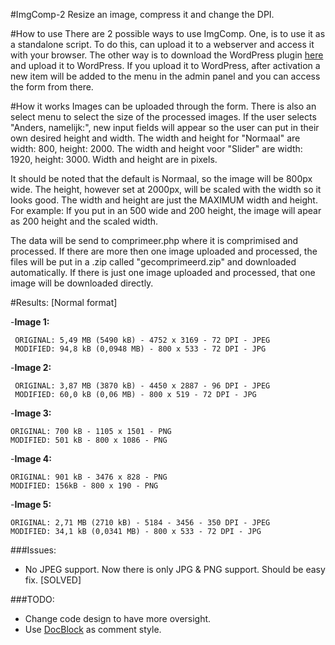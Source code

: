 #ImgComp-2
Resize an image, compress it and change the DPI.

#How to use
There are 2 possible ways to use ImgComp. One, is to use it as a standalone script. To do this, can upload it to a webserver and access it with your browser. The other way is to download the WordPress plugin [here](http://jeroengrooten.nl/ImgComp.zip) and upload it to WordPress. If you upload it to WordPress, after activation a new item will be added to the menu in the admin panel and you can access the form from there.

#How it works
Images can be uploaded through the form. There is also an select menu to select the size of the processed images. 
If the user selects "Anders, namelijk:", new input fields will appear so the user can put in their own desired height and width.
The width and height for "Normaal" are width: 800, height: 2000. The width and height voor "Slider" are width: 1920, height: 3000.
Width and height are in pixels. 

It should be noted that the default is Normaal, so the image will be 800px wide. The height, however set at 2000px, will be scaled with the width so it looks good. The width and height are just the MAXIMUM width and height. 
For example: If you put in an 500 wide and 200 height, the image will apear as 200 height and the scaled width.

The data will be send to comprimeer.php where it is comprimised and processed. 
If there are more then one image uploaded and processed, the files will be put in a .zip called "gecomprimeerd.zip" and downloaded automatically. If there is just one image uploaded and processed, that one image will be downloaded directly.

#Results: 
[Normal format]

-**Image 1:**

     ORIGINAL: 5,49 MB (5490 kB) - 4752 x 3169 - 72 DPI - JPEG
     MODIFIED: 94,8 kB (0,0948 MB) - 800 x 533 - 72 DPI - JPG
    
-**Image 2:**

     ORIGINAL: 3,87 MB (3870 kB) - 4450 x 2887 - 96 DPI - JPEG
     MODIFIED: 60,0 kB (0,06 MB) - 800 x 519 - 72 DPI - JPG
    
    
-**Image 3:** 

    ORIGINAL: 700 kB - 1105 x 1501 - PNG
    MODIFIED: 501 kB - 800 x 1086 - PNG
    
-**Image 4:** 

    ORIGINAL: 901 kB - 3476 x 828 - PNG
    MODIFIED: 156kB - 800 x 190 - PNG
    
-**Image 5:** 

    ORIGINAL: 2,71 MB (2710 kB) - 5184 - 3456 - 350 DPI - JPEG
    MODIFIED: 34,1 kB (0,0341 MB) - 800 x 533 - 72 DPI - JPG



###Issues:
- No JPEG support. Now there is only JPG & PNG support. Should be easy fix. [SOLVED]

###TODO:
- Change code design to have more oversight.
- Use [DocBlock](https://www.wikiwand.com/en/PHPDoc) as comment style.

